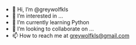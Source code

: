 - 👋 Hi, I’m @greywolfkls
- 👀 I’m interested in ...
- 🌱 I’m currently learning Python
- 💞️ I’m looking to collaborate on ...
- 📫 How to reach me at greywolfkls@gmail.com

<!---
greywolfkls/greywolfkls is a ✨ special ✨ repository because its `README.md` (this file) appears on your GitHub profile.
You can click the Preview link to take a look at your changes.
--->
